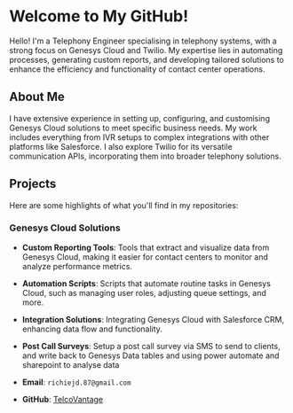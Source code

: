 # Welcome to My GitHub!

Hello! I'm a Telephony Engineer specialising in telephony systems, with a strong focus on Genesys Cloud and Twilio. My expertise lies in automating processes, generating custom reports, and developing tailored solutions to enhance the efficiency and functionality of contact center operations.

## About Me

I have extensive experience in setting up, configuring, and customising Genesys Cloud solutions to meet specific business needs. My work includes everything from IVR setups to complex integrations with other platforms like Salesforce. I also explore Twilio for its versatile communication APIs, incorporating them into broader telephony solutions.

## Projects

Here are some highlights of what you'll find in my repositories:

### Genesys Cloud Solutions
- **Custom Reporting Tools**: Tools that extract and visualize data from Genesys Cloud, making it easier for contact centers to monitor and analyze performance metrics.
- **Automation Scripts**: Scripts that automate routine tasks in Genesys Cloud, such as managing user roles, adjusting queue settings, and more.
- **Integration Solutions**: Integrating Genesys Cloud with Salesforce CRM, enhancing data flow and functionality.
- **Post Call Surveys**: Setup a post call survey via SMS to send to clients, and write back to Genesys Data tables and using power automate and sharepoint to analyse data




- **Email**: `richiejd.87@gmail.com`
- **GitHub**: [TelcoVantage](https://github.com/RichardTelecomTech/)


